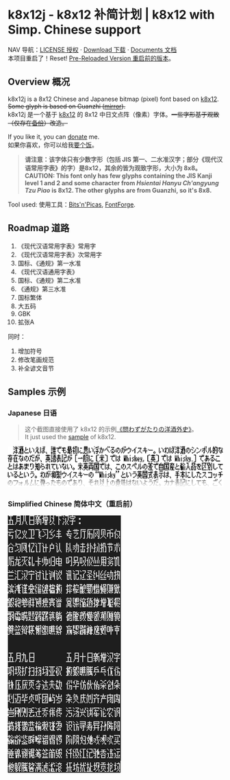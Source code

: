 # k8x12j - k8x12 补简计划 | k8x12 with Simp. Chinese support 
NAV 导航：[LICENSE 授权](LICENSE.md) · [Download 下载](https://github.com/diaowinner/k8x12j/releases) · [Documents 文档](/docs/README.md)  
本项目重启了！Reset! [Pre-Reloaded Version 重启前的版本](https://github.com/diaowinner/k8x12j/tree/d4da995ecf77e1aa2d73c202f1860252973fd99d)。
## Overview 概况
k8x12j is a 8x12 Chinese and Japanese bitmap (pixel) font based on [k8x12](https://littlelimit.net/k8x12.htm#sample_k8x12). ~~Some glyph is based on Guanzhi ([mirror](https://www.maoken.com/freefonts/11358.html)).~~  
k8x12j 是一个基于 [k8x12](https://littlelimit.net/k8x12.htm#sample_k8x12) 的 8x12 中日文点阵（像素）字体。~~一些字形基于观致（仅存在[备份](https://www.maoken.com/freefonts/11358.html)）改造。~~

If you like it, you can [donate](/docs/donate.md) me.  
如果你喜欢，你可以给我[要个饭](/docs/donate.md)。
> **请注意：该字体只有少数字形（包括 JIS 第一、二水准汉字；部分《现代汉语常用字表》的字）是8x12，其余的皆为观致字形，大小为 8x8。  
> CAUTION: This font only has few glyphs containing the JIS Kanji level 1 and 2 and some character from *Hsientai Hanyu Ch'angyung Tzu Piao* is 8x12. The other glyphs are from Guanzhi, so it's 8x8.**

Tool used: 使用工具：[Bits'n'Picas](http://github.com/kreativekorp/bitsnpicas), [FontForge](http://fontforge.org).
## Roadmap 道路
1. 《现代汉语常用字表》常用字
2. 《现代汉语常用字表》次常用字
3. 国标、《通规》第一水准
4. 《现代汉语通用字表》
5. 国标、《通规》第二水准
6. 《通规》第三水准
7. 国标繁体
8. 大五码
9. GBK
10. 拡张A

同时：
1. 增加符号
2. 修改笔画规范
3. 补全谚文音节
## Samples 示例
### Japanese 日语
> 这个截图直接使用了 k8x12 的示例[《問わずがたりの洋酒外史》](https://www.type-labo.jp/Kumimihon.html)。  
> It just used the [sample](https://www.type-labo.jp/Kumimihon.html) of k8x12.

![Sample in Japanese](/docs/Screenshot_JP.png)
### Simplified Chinese 简体中文（重启前）
![Sample in Simplified Chinese](/docs/Screenshot_CHS.png)
